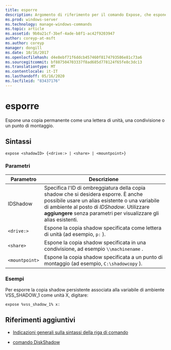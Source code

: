 ```yaml
---
title: esporre
description: Argomento di riferimento per il comando Expose, che espone una copia shadow permanente come una lettera di unità, una condivisione o un punto di montaggio.
ms.prod: windows-server
ms.technology: manage-windows-commands
ms.topic: article
ms.assetid: 9b0a21cf-3bef-4ade-b8f1-ac42f9203947
author: coreyp-at-msft
ms.author: coreyp
manager: dongill
ms.date: 10/16/2017
ms.openlocfilehash: d4e8ebf71f6ddcb457460f8174793586e81c73a6
ms.sourcegitcommit: bf887504703337f8ad685d778124f65fe8c3dc13
ms.translationtype: MT
ms.contentlocale: it-IT
ms.lasthandoff: 05/16/2020
ms.locfileid: "83437176"
---
```

# <a name="expose"></a>esporre

Espone una copia permanente come una lettera di unità, una condivisione o un punto di montaggio.

## <a name="syntax"></a>Sintassi

```
expose <shadowID> {<drive:> | <share> | <mountpoint>}
```

### <a name="parameters"></a>Parametri

| Parametro | Descrizione |
| --------- | ----------- |
| IDShadow | Specifica l'ID di ombreggiatura della copia shadow che si desidera esporre. È anche possibile usare un alias esistente o una variabile di ambiente al posto di *IDShadow*. Utilizzare **aggiungere** senza parametri per visualizzare gli alias esistenti. |
| `<drive:>` | Espone la copia shadow specificata come lettera di unità (ad esempio, `p:` ). |
| `<share>` | Espone la copia shadow specificata in una condivisione, ad esempio `\\machinename` .   |
| `<mountpoint>` | Espone la copia shadow specificata a un punto di montaggio (ad esempio, `C:\shadowcopy` ). |

### <a name="examples"></a>Esempi

Per esporre la copia shadow persistente associata alla variabile di ambiente VSS_SHADOW_1 come unità X, digitare:

```
expose %vss_shadow_1% x:
```

## <a name="additional-references"></a>Riferimenti aggiuntivi

- [Indicazioni generali sulla sintassi della riga di comando](command-line-syntax-key.md)

- [comando DiskShadow](diskshadow.md)
